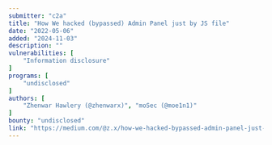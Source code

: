 ```yaml
---
submitter: "c2a"
title: "How We hacked (bypassed) Admin Panel just by JS file"
date: "2022-05-06"
added: "2024-11-03"
description: ""
vulnerabilities: [
    "Information disclosure"
]
programs: [
    "undisclosed"
]
authors: [
    "Zhenwar Hawlery (@zhenwarx)", "moSec (@moe1n1)"
]
bounty: "undisclosed"
link: "https://medium.com/@z.x/how-we-hacked-bypassed-admin-panel-just-by-js-file-eaa773b5cdb4"
---
```




